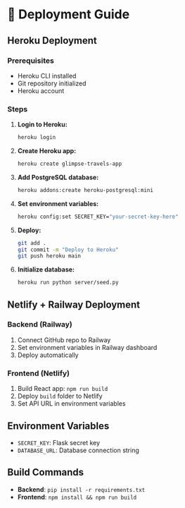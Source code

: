 # 🚀 Deployment Guide

## Heroku Deployment

### Prerequisites
- Heroku CLI installed
- Git repository initialized
- Heroku account

### Steps

1. **Login to Heroku:**
   ```bash
   heroku login
   ```

2. **Create Heroku app:**
   ```bash
   heroku create glimpse-travels-app
   ```

3. **Add PostgreSQL database:**
   ```bash
   heroku addons:create heroku-postgresql:mini
   ```

4. **Set environment variables:**
   ```bash
   heroku config:set SECRET_KEY="your-secret-key-here"
   ```

5. **Deploy:**
   ```bash
   git add .
   git commit -m "Deploy to Heroku"
   git push heroku main
   ```

6. **Initialize database:**
   ```bash
   heroku run python server/seed.py
   ```

## Netlify + Railway Deployment

### Backend (Railway)
1. Connect GitHub repo to Railway
2. Set environment variables in Railway dashboard
3. Deploy automatically

### Frontend (Netlify)
1. Build React app: `npm run build`
2. Deploy `build` folder to Netlify
3. Set API URL in environment variables

## Environment Variables
- `SECRET_KEY`: Flask secret key
- `DATABASE_URL`: Database connection string

## Build Commands
- **Backend**: `pip install -r requirements.txt`
- **Frontend**: `npm install && npm run build`